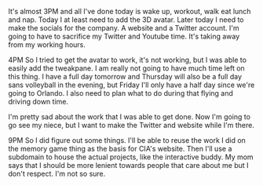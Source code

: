 It's almost 3PM and all I've done today is wake up, workout, walk eat lunch and nap. Today I at least need to add the 3D avatar. Later today I need to make the socials for the company. A website and a Twitter account. I'm going to have to sacrifice my Twitter and Youtube time. It's taking away from my working hours. 

4PM 
So I tried to get the avatar to work, it's not working, but I was able to easily add the tweakpane. I am really not going to have much time left on this thing. I have a full day tomorrow and Thursday will also be a full day sans volleyball in the evening, but Friday I'll only have a half day since we're going to Orlando. I also need to plan what to do during that flying and driving down time. 

I'm pretty sad about the work that I was able to get done. Now I'm going to go see my niece, but I want to make the Twitter and website while I'm there. 

9PM 
So I did figure out some things. I'll be able to reuse the work I did on the memory game thing as the basis for CIA's website. Then I'll use a subdomain to house the actual projects, like the interactive buddy. My mom says that I should be more lenient towards people that care about me but I don't respect. I'm not so sure. 
